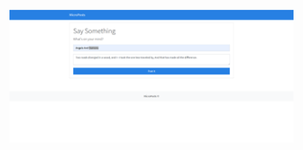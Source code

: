 ![ScreenShot](https://github.com/itsaiub/vanilajs-small-projects-and-design-patterns/blob/master/microposts/screenshot/microposts.png?raw=true)
